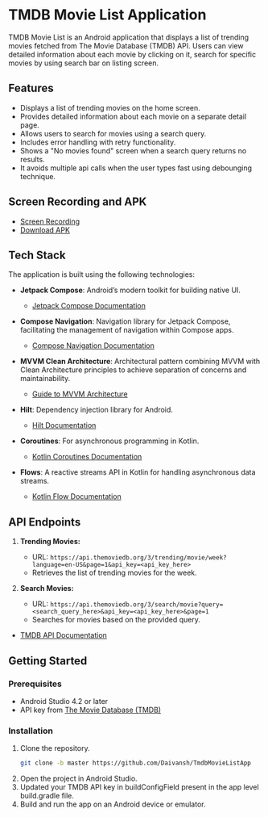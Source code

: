 # TMDB Movie List Application

TMDB Movie List is an Android application that displays a list of trending movies fetched from The Movie Database (TMDB) API. Users can view detailed information about each movie by clicking on it, search for specific movies by using search bar on listing screen.

## Features
- Displays a list of trending movies on the home screen.
- Provides detailed information about each movie on a separate detail page.
- Allows users to search for movies using a search query.
- Includes error handling with retry functionality.
- Shows a "No movies found" screen when a search query returns no results.
- It avoids multiple api calls when the user types fast using debounging technique.

## Screen Recording and APK

- [Screen Recording](https://drive.google.com/file/d/1l7PMH3wVFDNBHNQjEXJChPDxOiSYE3QN/view?usp=sharing)
- [Download APK](https://drive.google.com/file/d/1GRybgmW4Pr4LAlEm7eD9x1voI3G8g5t4/view?usp=sharing)

## Tech Stack
The application is built using the following technologies:

- **Jetpack Compose**: Android’s modern toolkit for building native UI.
  - [Jetpack Compose Documentation](https://developer.android.com/jetpack/compose/documentation)

- **Compose Navigation**: Navigation library for Jetpack Compose, facilitating the management of navigation within Compose apps.
  - [Compose Navigation Documentation](https://developer.android.com/jetpack/compose/navigation)

- **MVVM Clean Architecture**: Architectural pattern combining MVVM with Clean Architecture principles to achieve separation of concerns and maintainability.
  - [Guide to MVVM Architecture](https://developer.android.com/topic/architecture) 
  
- **Hilt**: Dependency injection library for Android.
  - [Hilt Documentation](https://developer.android.com/training/dependency-injection/hilt-android)
  
- **Coroutines**: For asynchronous programming in Kotlin.
  - [Kotlin Coroutines Documentation](https://kotlinlang.org/docs/coroutines-overview.html)
  
- **Flows**: A reactive streams API in Kotlin for handling asynchronous data streams.
  - [Kotlin Flow Documentation](https://kotlinlang.org/docs/flow.html)

## API Endpoints
1. **Trending Movies:**
   - URL: `https://api.themoviedb.org/3/trending/movie/week?language=en-US&page=1&api_key=<api_key_here>`
   - Retrieves the list of trending movies for the week.
   
2. **Search Movies:**
   - URL: `https://api.themoviedb.org/3/search/movie?query=<search_query_here>&api_key=<api_key_here>&page=1`
   - Searches for movies based on the provided query.

- [TMDB API Documentation](https://www.themoviedb.org/documentation/api)

## Getting Started

### Prerequisites
- Android Studio 4.2 or later
- API key from [The Movie Database (TMDB)](https://www.themoviedb.org/)

### Installation
1. Clone the repository.
   ```bash
   git clone -b master https://github.com/Daivansh/TmdbMovieListApp
2. Open the project in Android Studio.
3. Updated your TMDB API key in buildConfigField present in the app level build.gradle file.
4. Build and run the app on an Android device or emulator.
